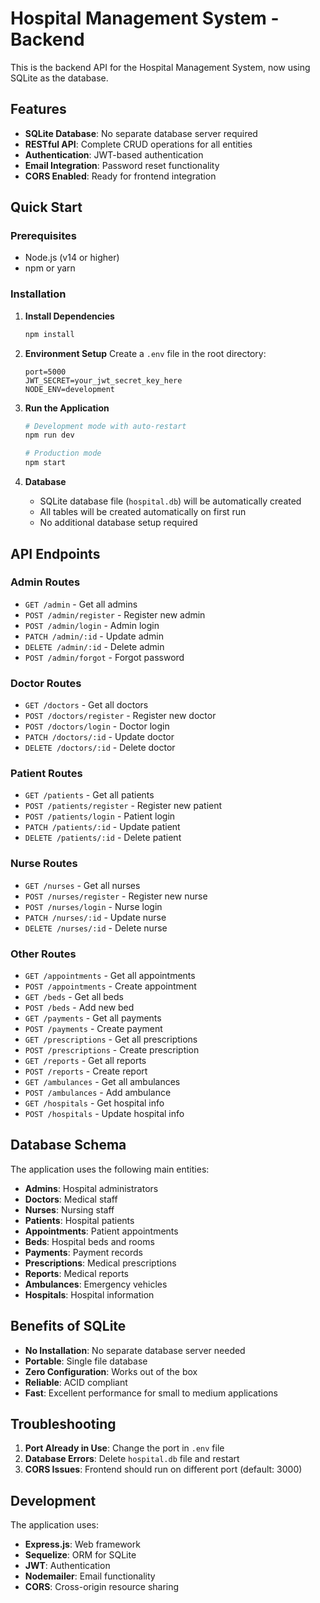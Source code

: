 # Hospital Management System - Backend

This is the backend API for the Hospital Management System, now using SQLite as the database.

## Features

- **SQLite Database**: No separate database server required
- **RESTful API**: Complete CRUD operations for all entities
- **Authentication**: JWT-based authentication
- **Email Integration**: Password reset functionality
- **CORS Enabled**: Ready for frontend integration

## Quick Start

### Prerequisites
- Node.js (v14 or higher)
- npm or yarn

### Installation

1. **Install Dependencies**
   ```bash
   npm install
   ```

2. **Environment Setup**
   Create a `.env` file in the root directory:
   ```env
   port=5000
   JWT_SECRET=your_jwt_secret_key_here
   NODE_ENV=development
   ```

3. **Run the Application**
   ```bash
   # Development mode with auto-restart
   npm run dev
   
   # Production mode
   npm start
   ```

4. **Database**
   - SQLite database file (`hospital.db`) will be automatically created
   - All tables will be created automatically on first run
   - No additional database setup required

## API Endpoints

### Admin Routes
- `GET /admin` - Get all admins
- `POST /admin/register` - Register new admin
- `POST /admin/login` - Admin login
- `PATCH /admin/:id` - Update admin
- `DELETE /admin/:id` - Delete admin
- `POST /admin/forgot` - Forgot password

### Doctor Routes
- `GET /doctors` - Get all doctors
- `POST /doctors/register` - Register new doctor
- `POST /doctors/login` - Doctor login
- `PATCH /doctors/:id` - Update doctor
- `DELETE /doctors/:id` - Delete doctor

### Patient Routes
- `GET /patients` - Get all patients
- `POST /patients/register` - Register new patient
- `POST /patients/login` - Patient login
- `PATCH /patients/:id` - Update patient
- `DELETE /patients/:id` - Delete patient

### Nurse Routes
- `GET /nurses` - Get all nurses
- `POST /nurses/register` - Register new nurse
- `POST /nurses/login` - Nurse login
- `PATCH /nurses/:id` - Update nurse
- `DELETE /nurses/:id` - Delete nurse

### Other Routes
- `GET /appointments` - Get all appointments
- `POST /appointments` - Create appointment
- `GET /beds` - Get all beds
- `POST /beds` - Add new bed
- `GET /payments` - Get all payments
- `POST /payments` - Create payment
- `GET /prescriptions` - Get all prescriptions
- `POST /prescriptions` - Create prescription
- `GET /reports` - Get all reports
- `POST /reports` - Create report
- `GET /ambulances` - Get all ambulances
- `POST /ambulances` - Add ambulance
- `GET /hospitals` - Get hospital info
- `POST /hospitals` - Update hospital info

## Database Schema

The application uses the following main entities:
- **Admins**: Hospital administrators
- **Doctors**: Medical staff
- **Nurses**: Nursing staff
- **Patients**: Hospital patients
- **Appointments**: Patient appointments
- **Beds**: Hospital beds and rooms
- **Payments**: Payment records
- **Prescriptions**: Medical prescriptions
- **Reports**: Medical reports
- **Ambulances**: Emergency vehicles
- **Hospitals**: Hospital information

## Benefits of SQLite

- **No Installation**: No separate database server needed
- **Portable**: Single file database
- **Zero Configuration**: Works out of the box
- **Reliable**: ACID compliant
- **Fast**: Excellent performance for small to medium applications

## Troubleshooting

1. **Port Already in Use**: Change the port in `.env` file
2. **Database Errors**: Delete `hospital.db` file and restart
3. **CORS Issues**: Frontend should run on different port (default: 3000)

## Development

The application uses:
- **Express.js**: Web framework
- **Sequelize**: ORM for SQLite
- **JWT**: Authentication
- **Nodemailer**: Email functionality
- **CORS**: Cross-origin resource sharing
